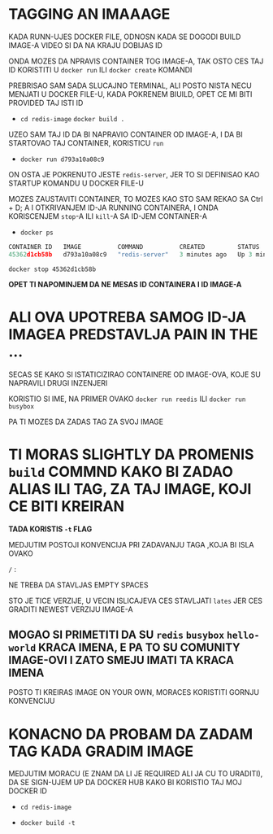 # TAGGING AN IMAAAGE

KADA RUNN-UJES DOCKER FILE, ODNOSN KADA SE DOGODI BUILD IMAGE-A VIDEO SI DA NA KRAJU DOBIJAS ID

ONDA MOZES DA NPRAVIS CONTAINER TOG IMAGE-A, TAK OSTO CES TAJ ID KORISTITI U `docker run` ILI `docker create` KOMANDI

PREBRISAO SAM SADA SLUCAJNO TERMINAL, ALI POSTO NISTA NECU MENJATI U DOCKER FILE-U, KADA POKRENEM BIUILD, OPET CE MI BITI PROVIDED TAJ ISTI ID

- `cd redis-image` `docker build .`

UZEO SAM TAJ ID DA BI NAPRAVIO CONTAINER OD IMAGE-A, I DA BI STARTOVAO TAJ CONTAINER, KORISTICU `run`

- `docker run d793a10a08c9`

ON OSTA JE POKRENUTO JESTE `redis-server`, JER TO SI DEFINISAO KAO STARTUP KOMANDU U DOCKER FILE-U

MOZES ZAUSTAVITI CONTAINER, TO MOZES KAO STO SAM REKAO SA Ctrl + D; A I OTKRIVANJEM ID-JA RUNNING CONTAINERA, I ONDA KORISCENJEM `stop`-A ILI `kill`-A SA ID-JEM CONTAINER-A

- `docker ps`

```c
CONTAINER ID   IMAGE          COMMAND          CREATED         STATUS         PORTS     NAMES
45362d1cb58b   d793a10a08c9   "redis-server"   3 minutes ago   Up 3 minutes             wonderful_engelbart

```

`docker stop 45362d1cb58b`

**OPET TI NAPOMINJEM DA NE MESAS ID CONTAINERA I ID IMAGE-A**

# ALI OVA UPOTREBA SAMOG ID-JA IMAGEA PREDSTAVLJA PAIN IN THE ...

SECAS SE KAKO SI ISTATICIZIRAO CONTAINERE OD IMAGE-OVA, KOJE SU NAPRAVILI DRUGI INZENJERI

KORISTIO SI IME, NA PRIMER OVAKO `docker run reedis` ILI `docker run busybox`

PA TI MOZES DA ZADAS TAG ZA SVOJ IMAGE

# TI MORAS SLIGHTLY DA PROMENIS `build` COMMND KAKO BI ZADAO ALIAS ILI TAG, ZA TAJ IMAGE, KOJI CE BITI KREIRAN

**TADA KORISTIS `-t` FLAG**

MEDJUTIM POSTOJI KONVENCIJA PRI ZADAVANJU TAGA ,KOJA BI ISLA OVAKO

<your docker id> `/` <repo project name> : <verzija>

NE TREBA DA STAVLJAS EMPTY SPACES

STO JE TICE VERZIJE, U VECIN ISLICAJEVA CES STAVLJATI `lates` JER CES GRADITI NEWEST VERZIJU IMAGE-A

## MOGAO SI PRIMETITI DA SU `redis` `busybox` `hello-world` KRACA IMENA, E PA TO SU COMUNITY IMAGE-OVI I ZATO SMEJU IMATI TA KRACA IMENA

POSTO TI KREIRAS IMAGE ON YOUR OWN, MORACES KORISTITI GORNJU KONVENCIJU

# KONACNO DA PROBAM DA ZADAM TAG KADA GRADIM IMAGE

MEDJUTIM MORACU (E ZNAM DA LI JE REQUIRED ALI JA CU TO URADITI), DA SE SIGN-UJEM UP DA DOCKER HUB KAKO BI KORISTIO TAJ MOJ DOCKER ID


- `cd redis-image`

- `docker build -t `
